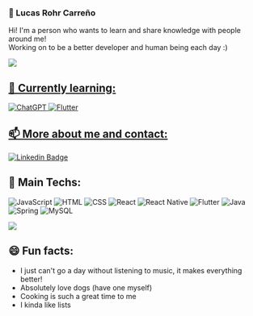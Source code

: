 ### :robot: Lucas Rohr Carreño

Hi! I'm a person who wants to learn and share knowledge with people around me!<br>
Working on to be a better developer and human being each day :)

<div>
  <a href="https://github.com/LucasRohr">
  <img src="https://github-readme-stats.vercel.app/api?username=LucasRohr&show_icons=true&theme=tokyonight&include_all_commits=true&count_private=true"/>
</div>

## 🌱 Currently learning:
![ChatGPT](https://img.shields.io/badge/-Chat%20GPT-19c37d?style=for-the-badge&logo=OpenAI&logoColor=white)
![Flutter](https://img.shields.io/badge/-Flutter-1389FD?style=for-the-badge&logo=Flutter&logoColor=white)

## 📫 More about me and contact:
[![Linkedin Badge](https://img.shields.io/badge/-LinkedIn-blue?style=for-the-badge&logo=Linkedin&logoColor=white&link=https://www.linkedin.com/in/lucas-carre%C3%B1o-a18204174/)](https://www.linkedin.com/in/lucas-carre%C3%B1o-a18204174/)

## 🔭 Main Techs:
![JavaScript](https://img.shields.io/badge/-Javascript-F7DF1E?style=for-the-badge&logo=JavaScript&logoColor=black)
![HTML](https://img.shields.io/badge/HTML5-E34F26?style=for-the-badge&logo=html5&logoColor=white) 
![CSS](https://img.shields.io/badge/CSS3-1572B6?style=for-the-badge&logo=css3&logoColor=white) 
![React](https://img.shields.io/badge/-React-61DAFB?style=for-the-badge&logo=React&logoColor=black)
![React Native](https://img.shields.io/badge/-React%20Native-61DAFB?style=for-the-badge&logo=React&logoColor=black)
![Flutter](https://img.shields.io/badge/-Flutter-1389FD?style=for-the-badge&logo=Flutter&logoColor=white)
![Java](https://img.shields.io/badge/-Java-f55742?style=for-the-badge&logo=openjdk&logoColor=white)
![Spring](https://img.shields.io/badge/-Spring-6DB33F?style=for-the-badge&logo=Spring&logoColor=white)
![MySQL](https://img.shields.io/badge/-MySQL-3f7dbf?style=for-the-badge&logo=MySQL&logoColor=white)

<img src="https://github-readme-stats.vercel.app/api/top-langs/?username=LucasRohr&theme=tokyonight&layout=compact"/>

## :smile: Fun facts:

- I just can't go a day without listening to music, it makes everything better!
- Absolutely love dogs (have one myself)
- Cooking is such a great time to me
- I kinda like lists
